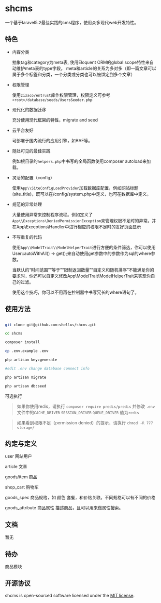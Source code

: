 # shcms

一个基于laravel5.2最佳实践的cms程序，使用众多现代web开发特性。

## 特色
 - 内容分类
 
   抽象tag和category为meta表, 使用Eloquent ORM的global scope特性来自动维护meta表的type字段，
 meta和article的关系为多对多（即一篇文章可以属于多个标签和分类，一个分类或分类也可以被绑定到多个文章）

 - 权限管理
 
   使用`zizaco/entrust`库作权限管理，权限定义可参考`<root>/database/seeds/UsersSeeder.php`

 - 现代化的数据迁移
 
   充分使用现代框架的特性，migrate and seed

 - 云平台友好

   可部署于国内流行的应用引擎，如BAE等。
   
 - 随处可见的最佳实践

   例如根目录的`helpers.php`中书写的全局函数使用composer autoload来加载。
   
 - 灵活的配置（config）

   使用`App\\SiteConfigLoadProvider`加载数据库配置，例如网站标题(site_title)，既可以在<root>/config/system.php中定义，也可在数据库中定义。
 - 规范的异常处理

   大量使用异常来控制程序流程。例如定义了`App\\Exceptions\DeniedPermissionException`来管理权限不足时的异常。并在App\\Exceptions\Handler中进行相应的权限不足时的友好页面显示
   
 - 不写重复的代码

   使用`App\\ModelTrait\\ModelHelperTrait`进行方便的条件筛选，你可以使用User::autoWithAll() -> get();来自动使用get参数中的参数作为sql的where参数。
   
   当默认的“时间范围”“等于”“限制返回数量”“自定义和随机排序”不能满足你的要求时，你还可以自定义修改App\\ModelTrait\\ModelHelperTrait来实现你自己的过滤。
   
   使用这个技巧，你可以不用再在控制器中书写冗长的where语句了。
 

## 使用方法

```bash

git clone git@github.com:shellus/shcms.git

cd shcms

composer install

cp .env.example .env

php artisan key:generate

#edit .env change database connect info

php artisan migrate

php artisan db:seed

```

可选执行

> 如果你使用redis，请执行 `composer require predis/predis` 
> 并修改 `.env` 文件中的`CACHE_DRIVER` `SESSION_DRIVER` `QUEUE_DRIVER` 值为`redis`

> 如果看到权限不足（permission denied）的提示，请执行 `chmod -R 777 storage/`

## 约定与定义

user 网站用户

article 文章

goods/item 商品

shop_cart 购物车

goods_spec 商品规格，如 颜色 套餐，和价格关联。不同规格可以有不同的价格

goods_attribute 商品属性 描述商品，且可以用来做属性搜索。


## 文档

暂无

## 待办

商品模块

## 开源协议

shcms is open-sourced software licensed under the [MIT license](http://opensource.org/licenses/MIT).
